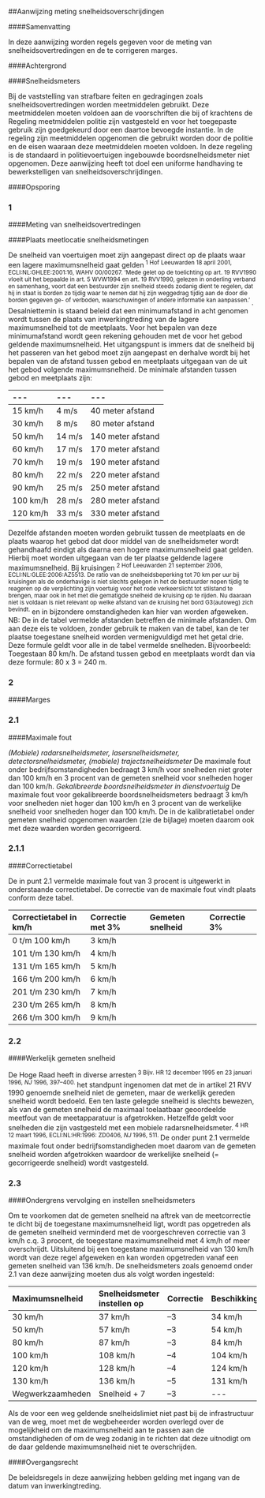 <meta http-equiv='Content-Type' content='text/html; charset=utf-8' />

##Aanwijzing meting snelheidsoverschrijdingen

####Samenvatting

In deze aanwijzing worden regels gegeven voor de meting van snelheidsovertredingen en de te corrigeren marges.    

####Achtergrond

####Snelheidsmeters

Bij de vaststelling van strafbare feiten en gedragingen zoals snelheidsovertredingen worden meetmiddelen gebruikt. Deze meetmiddelen moeten voldoen aan de voorschriften die bij of krachtens de Regeling meetmiddelen politie zijn vastgesteld en voor het toegepaste gebruik zijn goedgekeurd door een daartoe bevoegde instantie. In de regeling zijn meetmiddelen opgenomen die gebruikt worden door de politie en de eisen waaraan deze meetmiddelen moeten voldoen. In deze regeling is de standaard in politievoertuigen ingebouwde boordsnelheidsmeter niet opgenomen. Deze aanwijzing heeft tot doel een uniforme handhaving te bewerkstelligen van snelheidsoverschrijdingen.     

####Opsporing

### 1  

####Meting van snelheidsovertredingen

####Plaats meetlocatie snelheidsmetingen

De snelheid van voertuigen moet zijn aangepast direct op de plaats waar een lagere maximumsnelheid gaat gelden<sup> 1 Hof Leeuwarden 18 april 2001, ECLI:NL:GHLEE:2001:16, WAHV 00/00267. ‘Mede gelet op de toelichting op art. 19 RVV1990 vloeit uit het bepaalde in art. 5 WVW1994 en art. 19 RVV1990, gelezen in onderling verband en samenhang, voort dat een bestuurder zijn snelheid steeds zodanig dient te regelen, dat hij in staat is borden zo tijdig waar te nemen dat hij zijn weggedrag tijdig aan de door die borden gegeven ge- of verboden, waarschuwingen of andere informatie kan aanpassen.’ </sup>. Desalniettemin is staand beleid dat een minimumafstand in acht genomen wordt tussen de plaats van inwerkingtreding van de lagere maximumsnelheid tot de meetplaats. Voor het bepalen van deze minimumafstand wordt geen rekening gehouden met de voor het gebod geldende maximumsnelheid. Het uitgangspunt is immers dat de snelheid bij het passeren van het gebod moet zijn aangepast en derhalve wordt bij het bepalen van de afstand tussen gebod en meetplaats uitgegaan van de uit het gebod volgende maximumsnelheid. De minimale afstanden tussen gebod en meetplaats zijn:  

| --- | --- | --- |
|:---|:---|:---|
| 15 km/h  | 4 m/s  | 40 meter afstand  |
| 30 km/h  | 8 m/s  | 80 meter afstand  |
| 50 km/h  | 14 m/s  | 140 meter afstand  |
| 60 km/h  | 17 m/s  | 170 meter afstand  |
| 70 km/h  | 19 m/s  | 190 meter afstand  |
| 80 km/h  | 22 m/s  | 220 meter afstand  |
| 90 km/h  | 25 m/s  | 250 meter afstand  |
| 100 km/h  | 28 m/s  | 280 meter afstand  |
| 120 km/h  | 33 m/s  | 330 meter afstand  |

Dezelfde afstanden moeten worden gebruikt tussen de meetplaats en de plaats waarop het gebod dat door middel van de snelheidsmeter wordt gehandhaafd eindigt als daarna een hogere maximumsnelheid gaat gelden. Hierbij moet worden uitgegaan van de ter plaatse geldende lagere maximumsnelheid. Bij kruisingen<sup> 2 Hof Leeuwarden 21 september 2006, ECLI:NL:GLEE:2006:AZ5513. De ratio van de snelheidsbeperking tot 70 km per uur bij kruisingen als de onderhavige is niet slechts gelegen in het de bestuurder nopen tijdig te reageren op de verplichting zijn voertuig voor het rode verkeerslicht tot stilstand te brengen, maar ook in het met die gematigde snelheid de kruising op te rijden. Nu daaraan niet is voldaan is niet relevant op welke afstand van de kruising het bord G3(autoweg) zich bevindt. </sup> en in bijzondere omstandigheden kan hier van worden afgeweken. NB: De in de tabel vermelde afstanden betreffen de minimale afstanden. Om aan deze eis te voldoen, zonder gebruik te maken van de tabel, kan de ter plaatse toegestane snelheid worden vermenigvuldigd met het getal drie. Deze formule geldt voor alle in de tabel vermelde snelheden. Bijvoorbeeld: Toegestaan 80 km/h. De afstand tussen gebod en meetplaats wordt dan via deze formule: 80 x 3 = 240 m.     
### 2  

####Marges

### 2.1  

####Maximale fout

*(Mobiele) radarsnelheidsmeter, lasersnelheidsmeter, detectorsnelheidsmeter, (mobiele) trajectsnelheidsmeter*  De maximale fout onder bedrijfsomstandigheden bedraagt 3 km/h voor snelheden niet groter dan 100 km/h en 3 procent van de gemeten snelheid voor snelheden hoger dan 100 km/h.  *Gekalibreerde boordsnelheidsmeter in dienstvoertuig*  De maximale fout voor gekalibreerde boordsnelheidsmeters bedraagt 3 km/h voor snelheden niet hoger dan 100 km/h en 3 procent van de werkelijke snelheid voor snelheden hoger dan 100 km/h. De in de kalibratietabel onder gemeten snelheid opgenomen waarden (zie de bijlage) moeten daarom ook met deze waarden worden gecorrigeerd.   
### 2.1.1  

####Correctietabel

De in punt 2.1 vermelde maximale fout van 3 procent is uitgewerkt in onderstaande correctietabel. De correctie van de maximale fout vindt plaats conform deze tabel.  

| Correctietabel in km/h  | Correctie met 3%  | Gemeten snelheid  | Correctie 3%  |
|:---|:---|:---|:---|
| 0 t/m 100 km/h  | 3 km/h  |
| 101 t/m 130 km/h  | 4 km/h  |
| 131 t/m 165 km/h  | 5 km/h  |
| 166 t/m 200 km/h  | 6 km/h  |
| 201 t/m 230 km/h  | 7 km/h  |
| 230 t/m 265 km/h  | 8 km/h  |
| 266 t/m 300 km/h  | 9 km/h  |

### 2.2  

####Werkelijk gemeten snelheid

De Hoge Raad heeft in diverse arresten<sup> 3 Bijv. HR 12 december 1995 en 23 januari 1996, *NJ* 1996, 397–400. </sup> het standpunt ingenomen dat met de in artikel 21 RVV 1990 genoemde snelheid niet de gemeten, maar de werkelijk gereden snelheid wordt bedoeld. Een ten laste gelegde snelheid is slechts bewezen, als van de gemeten snelheid de maximaal toelaatbaar geoordeelde meetfout van de meetapparatuur is afgetrokken. Hetzelfde geldt voor snelheden die zijn vastgesteld met een mobiele radarsnelheidsmeter.<sup> 4 HR 12 maart 1996, ECLI:NL:HR:1996: ZD0406, *NJ* 1996, 511. </sup>  De onder punt 2.1 vermelde maximale fout onder bedrijfsomstandigheden moet daarom van de gemeten snelheid worden afgetrokken waardoor de werkelijke snelheid (= gecorrigeerde snelheid) wordt vastgesteld.    
### 2.3  

####Ondergrens vervolging en instellen snelheidsmeters

Om te voorkomen dat de gemeten snelheid na aftrek van de meetcorrectie te dicht bij de toegestane maximumsnelheid ligt, wordt pas opgetreden als de gemeten snelheid verminderd met de voorgeschreven correctie van 3 km/h c.q. 3 procent, de toegestane maximumsnelheid met 4 km/h of meer overschrijdt. Uitsluitend bij een toegestane maximumsnelheid van 130 km/h wordt van deze regel afgeweken en kan worden opgetreden vanaf een gemeten snelheid van 136 km/h. De snelheidsmeters zoals genoemd onder 2.1 van deze aanwijzing moeten dus als volgt worden ingesteld:  

| Maximumsnelheid  | Snelheidsmeter instellen op  | Correctie  | Beschikking  |
|:---|:---|:---|:---|
| 30 km/h  | 37 km/h  | –3  | 34 km/h  |
| 50 km/h  | 57 km/h  | –3  | 54 km/h  |
| 80 km/h  | 87 km/h  | –3  | 84 km/h  |
| 100 km/h  | 108 km/h  | –4  | 104 km/h  |
| 120 km/h  | 128 km/h  | –4  | 124 km/h  |
| 130 km/h  | 136 km/h  | –5  | 131 km/h  |
| Wegwerkzaamheden  | Snelheid + 7  | –3  | --- |

Als de voor een weg geldende snelheidslimiet niet past bij de infrastructuur van de weg, moet met de wegbeheerder worden overlegd over de mogelijkheid om de maximumsnelheid aan te passen aan de omstandigheden of om de weg zodanig in te richten dat deze uitnodigt om de daar geldende maximumsnelheid niet te overschrijden.      

####Overgangsrecht

De beleidsregels in deze aanwijzing hebben gelding met ingang van de datum van inwerkingtreding.     
